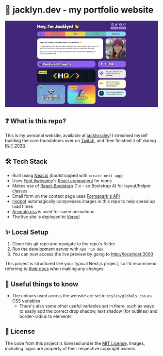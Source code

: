 # 🚀 jacklyn.dev - my portfolio website

![Screenshot of jacklyn.dev](readme/screenshot.png)

## ❓ What is this repo?
This is my personal website, available at [jacklyn.dev](https://jacklyn.dev)! I streamed myself building the core foundations over on [Twitch](https://twitch.tv/jacklynbiggin), and then finished it off during [INIT 2023](https://init.mlh.io).

## 🛠 Tech Stack
* Built using [Next.js](https://nextjs.org/) (bootstrapped with `create-next-app`)
* Uses [Font Awesome](https://fontawesome.com/)'s [React component](https://fontawesome.com/v5/docs/web/use-with/react) for icons
* Makes use of [React-Bootstrap](https://react-bootstrap-v4.netlify.app/) (1.x - so Bootstrap 4) for layout/helper classes
* Email form on the contact page uses [Formspark's API](https://formspark.io/)
* [Imgbot](https://imgbot.net/) automagically compresses images in this repo to help speed up load times
* [Animate.css](https://animate.style/) is used for some animations
* The live site is deployed to [Vercel](https://vercel.com)

## ✨ Local Setup
1. Clone this git repo and navigate to the repo's folder
2. Run the development server with `npm run dev`
3. You can now access the live preview by going to [http://localhost:3000](http://localhost:3000)

This project is structured like your typical Next.js project, so I'd recommend referring to [their docs](https://nextjs.org/docs) when making any changes.

## 💭 Useful things to know
* The colours used across the website are set in `styles/globals.css` as CSS variables
  * There's also some other useful variables set in there, such as ways to easily add the correct drop shadow, text shadow (for outlines) and border-radius to elements

## 📝 License
The code from this project is licensed under the [MIT License](LICENSE). Images, including logos are property of their respective copyright owners.

